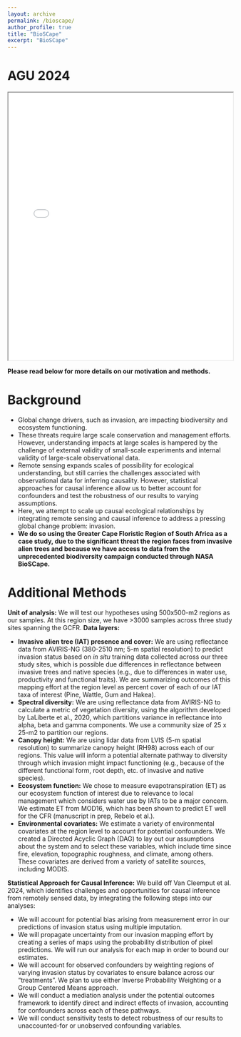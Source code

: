 ```yaml
---
layout: archive
permalink: /bioscape/
author_profile: true
title: "BioSCape"
excerpt: "BioSCape"
---
```

AGU 2024
======

<iframe src="/images/AGU-2024-Poster.pdf" width="100%" height="600px">
    This browser does not support PDFs. Please <a href="/images/AGU-2024-Poster.pdf">download the PDF</a>.
</iframe>

**Please read below for more details on our motivation and methods.**

Background
======
* Global change drivers, such as invasion, are impacting biodiversity and ecosystem functioning.
* These threats require large scale conservation and management efforts. However, understanding impacts at large scales is hampered by the challenge of external validity of small-scale experiments and internal validity of large-scale observational data.
* Remote sensing expands scales of possibility for ecological understanding, but still carries the challenges associated with observational data for inferring causality. However, statistical approaches for causal inference allow us to better account for confounders and test the robustness of our results to varying assumptions.
* Here, we attempt to scale up causal ecological relationships by integrating remote sensing and causal inference to address a pressing global change problem: invasion.
* **We do so using the Greater Cape Floristic Region of South Africa as a case study, due to the significant threat the region faces from invasive alien trees and because we have access to data from the unprecedented biodiversity campaign conducted through NASA BioSCape.**

Additional Methods
======
**Unit of analysis:** We will test our hypotheses using 500x500-m2 regions as our samples. At this region size, we have >3000 samples across three study sites spanning the GCFR.
**Data layers:**
* **Invasive alien tree (IAT) presence and cover:** We are using reflectance data from AVIRIS-NG (380-2510 nm; 5-m spatial resolution) to predict invasion status based on *in situ* training data collected across our three study sites, which is possible due differences in reflectance between invasive trees and native species (e.g., due to differences in water use, productivity and functional traits). We are summarizing outcomes of this mapping effort at the region level as percent cover of each of our IAT taxa of interest (Pine, Wattle, Gum and Hakea).
* **Spectral diversity:** We are using reflectance data from AVIRIS-NG to calculate a metric of vegetation diversity, using the algorithm developed by LaLiberte et al., 2020, which partitions variance in reflectance into alpha, beta and gamma components. We use a community size of 25 x 25-m2 to partition our regions.
* **Canopy height:** We are using lidar data from LVIS (5-m spatial resolution) to summarize canopy height (RH98) across each of our regions. This value will inform a potential alternate pathway to diversity through which invasion might impact functioning (e.g., because of the different functional form, root depth, etc. of invasive and native species).
* **Ecosystem function:** We chose to measure evapotranspiration (ET) as our ecosystem function of interest due to relevance to local management which considers water use by IATs to be a major concern. We estimate ET from MOD16, which has been shown to predict ET well for the CFR (manuscript in prep, Rebelo et al.).
* **Environmental covariates:** We estimate a variety of environmental covariates at the region level to account for potential confounders. We created a Directed Acyclic Graph (DAG) to lay out our assumptions about the system and to select these variables, which include time since fire, elevation, topographic roughness, and climate, among others. These covariates are derived from a variety of satellite sources, including MODIS. 

**Statistical Approach for Causal Inference:** We build off Van Cleemput et al. 2024, which identifies challenges and opportunities for causal inference from remotely sensed data, by integrating the following steps into our analyses:
* We will account for potential bias arising from measurement error in our predictions of invasion status using multiple imputation.
* We will propagate uncertainty from our invasion mapping effort by creating a series of maps using the probability distribution of pixel predictions. We will run our analysis for each map in order to bound our estimates.
* We will account for observed confounders by weighting regions of varying invasion status by covariates to ensure balance across our “treatments”. We plan to use either Inverse Probability Weighting or a Group Centered Means approach.
* We will conduct a mediation analysis under the potential outcomes framework to identify direct and indirect effects of invasion, accounting for confounders across each of these pathways.
* We will conduct sensitivity tests to detect robustness of our results to unaccounted-for or unobserved confounding variables. 


  

